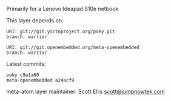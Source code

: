 Primarily for a Lenovo Ideapad S10e netbook

This layer depends on:

    URI: git://git.yoctoproject.org/poky.git
    branch: warrior

    URI: git://git.openembedded.org/meta-openembedded
    branch: warrior

Latest commits:

    poky c9a1a60
    meta-openembedded a24acf9

meta-atom layer maintainer: Scott Ellis <scott@jumpnowtek.com>
